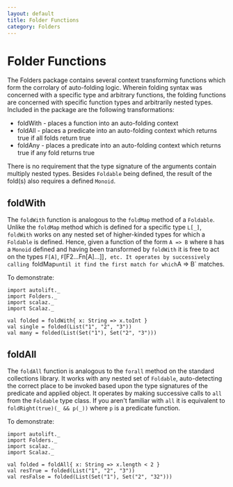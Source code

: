 ```yaml
---
layout: default
title: Folder Functions
category: Folders
---
```

# Folder Functions

The Folders package contains several context transforming functions which form the corrolary of auto-folding logic. Wherein folding syntax was concerned with a specific type and arbitrary functions, the folding functions are concerned with specific function types and arbitrarily nested types. Included in the package are the following transformations:

 * foldWith - places a function into an auto-folding context
 * foldAll - places a predicate into an auto-folding context which returns true if all folds return true
 * foldAny - places a predicate into an auto-folding context which returns true if any fold returns true

There is no requirement that the type signature of the arguments contain multiply nested types. Besides `Foldable` being defined, the result of the fold(s) also requires a defined `Monoid`.

## foldWith

The `foldWith` function is analogous to the `foldMap` method of a `Foldable`. Unlike the `foldMap` method which is defined for a specific type `L[_]`, `foldWith` works on any nested set of higher-kinded types for which a `Foldable` is defined. Hence, given a function of the form `A => B` where `B` has a `Monoid` defined and having been transformed by `foldWith` it is free to act on the types `F[A]`, `F`[F2...Fn[A]...]]`, etc. It operates by successively calling `foldMap` until it find the first match for which `A => B` matches.

To demonstrate:

```tut
import autolift._
import Folders._
import scalaz._
import Scalaz._

val folded = foldWith{ x: String => x.toInt }
val single = folded(List("1", "2", "3"))
val many = folded(List(Set("1"), Set("2", "3")))
```

## foldAll

The `foldAll` function is analogous to the `forall` method on the standard collections library. It works with any nested set of `Foldable`, auto-detecting the correct place to be invoked based upon the type signatures of the predicate and applied object. It operates by making successive calls to `all` from the `Foldable` type class. If you aren't familiar with `all` it is equivalent to `foldRight(true)(_ && p(_))` where `p` is a predicate function.

To demonstrate:

```tut
import autolift._
import Folders._
import scalaz._
import Scalaz._

val folded = foldAll{ x: String => x.length < 2 }
val resTrue = folded(List("1", "2", "3"))
val resFalse = folded(List(Set("1"), Set("2", "32")))
```